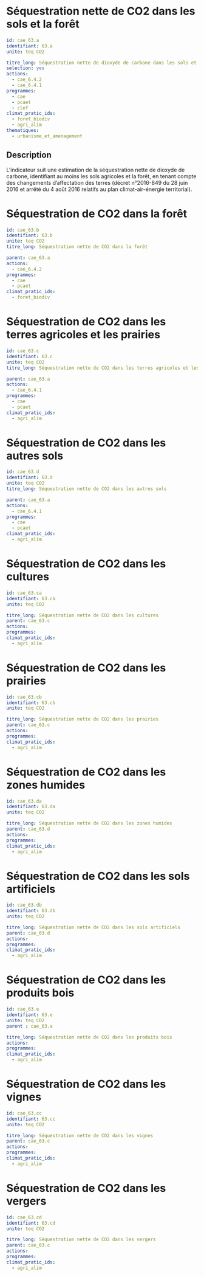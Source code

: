 # Séquestration nette de CO2 dans les sols et la forêt
```yaml
id: cae_63.a
identifiant: 63.a
unite: teq CO2

titre_long: Séquestration nette de dioxyde de carbone dans les sols et la forêt 
selection: yes
actions:
  - cae_6.4.2
  - cae_6.4.1
programmes:
  - cae
  - pcaet
  - clef
climat_pratic_ids:
  - foret_biodiv
  - agri_alim
thematiques:
  - urbanisme_et_amenagement
```
## Description
L'indicateur suit une estimation de la séquestration nette de dioxyde de carbone, identifiant au moins les sols agricoles et la forêt, en tenant compte des changements d’affectation des terres (décret n°2016-849 du 28 juin 2016 et arrêté du 4 août 2016 relatifs au plan climat-air-énergie territorial).


# Séquestration de CO2 dans la forêt
```yaml
id: cae_63.b
identifiant: 63.b
unite: teq CO2
titre_long: Séquestration nette de CO2 dans la forêt

parent: cae_63.a 
actions:
  - cae_6.4.2
programmes:
  - cae
  - pcaet
climat_pratic_ids:
  - foret_biodiv
```


# Séquestration de CO2 dans les terres agricoles et les prairies
```yaml
id: cae_63.c
identifiant: 63.c
unite: teq CO2
titre_long: Séquestration nette de CO2 dans les terres agricoles et les prairies

parent: cae_63.a 
actions:
  - cae_6.4.1
programmes:
  - cae
  - pcaet
climat_pratic_ids:
  - agri_alim
```


# Séquestration de CO2 dans les autres sols 
```yaml
id: cae_63.d
identifiant: 63.d
unite: teq CO2
titre_long: Séquestration nette de CO2 dans les autres sols

parent: cae_63.a 
actions:
  - cae_6.4.1
programmes:
  - cae
  - pcaet
climat_pratic_ids:
  - agri_alim
```


# Séquestration de CO2 dans les cultures
```yaml
id: cae_63.ca
identifiant: 63.ca
unite: teq CO2

titre_long: Séquestration nette de CO2 dans les cultures
parent: cae_63.c
actions:
programmes:
climat_pratic_ids:
  - agri_alim
```


# Séquestration de CO2 dans les prairies
```yaml
id: cae_63.cb
identifiant: 63.cb
unite: teq CO2

titre_long: Séquestration nette de CO2 dans les prairies
parent: cae_63.c
actions:
programmes:
climat_pratic_ids:
  - agri_alim
```


# Séquestration de CO2 dans les zones humides
```yaml
id: cae_63.da
identifiant: 63.da
unite: teq CO2

titre_long: Séquestration nette de CO2 dans les zones humides
parent: cae_63.d
actions:
programmes:
climat_pratic_ids:
  - agri_alim
```


# Séquestration de CO2 dans les sols artificiels
```yaml
id: cae_63.db
identifiant: 63.db
unite: teq CO2

titre_long: Séquestration nette de CO2 dans les sols artificiels
parent: cae_63.d
actions:
programmes:
climat_pratic_ids:
  - agri_alim
```


# Séquestration de CO2 dans les produits bois
```yaml
id: cae_63.e
identifiant: 63.e
unite: teq CO2
parent : cae_63.a

titre_long: Séquestration nette de CO2 dans les produits bois
actions:
programmes:
climat_pratic_ids:
  - agri_alim
```


# Séquestration de CO2 dans les vignes
```yaml
id: cae_63.cc
identifiant: 63.cc
unite: teq CO2

titre_long: Séquestration nette de CO2 dans les vignes
parent: cae_63.c
actions:
programmes:
climat_pratic_ids:
  - agri_alim
```


# Séquestration de CO2 dans les vergers
```yaml
id: cae_63.cd
identifiant: 63.cd
unite: teq CO2

titre_long: Séquestration nette de CO2 dans les vergers
parent: cae_63.c
actions:
programmes:
climat_pratic_ids:
  - agri_alim
```
